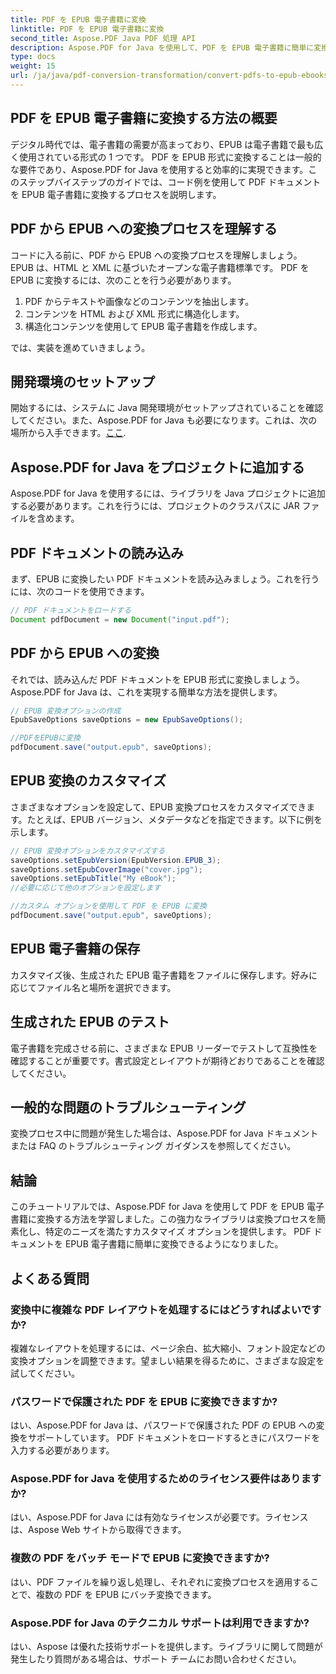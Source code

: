 ```yaml
---
title: PDF を EPUB 電子書籍に変換
linktitle: PDF を EPUB 電子書籍に変換
second_title: Aspose.PDF Java PDF 処理 API
description: Aspose.PDF for Java を使用して、PDF を EPUB 電子書籍に簡単に変換します。 PDF から EPUB への変換のステップバイステップとよくある質問について説明します。
type: docs
weight: 15
url: /ja/java/pdf-conversion-transformation/convert-pdfs-to-epub-ebooks/
---
```


## PDF を EPUB 電子書籍に変換する方法の概要

デジタル時代では、電子書籍の需要が高まっており、EPUB は電子書籍で最も広く使用されている形式の 1 つです。 PDF を EPUB 形式に変換することは一般的な要件であり、Aspose.PDF for Java を使用すると効率的に実現できます。このステップバイステップのガイドでは、コード例を使用して PDF ドキュメントを EPUB 電子書籍に変換するプロセスを説明します。

## PDF から EPUB への変換プロセスを理解する

コードに入る前に、PDF から EPUB への変換プロセスを理解しましょう。 EPUB は、HTML と XML に基づいたオープンな電子書籍標準です。 PDF を EPUB に変換するには、次のことを行う必要があります。

1. PDF からテキストや画像などのコンテンツを抽出します。
2. コンテンツを HTML および XML 形式に構造化します。
3. 構造化コンテンツを使用して EPUB 電子書籍を作成します。

では、実装を進めていきましょう。

## 開発環境のセットアップ

開始するには、システムに Java 開発環境がセットアップされていることを確認してください。また、Aspose.PDF for Java も必要になります。これは、次の場所から入手できます。[ここ](https://releases.aspose.com/pdf/java/).

## Aspose.PDF for Java をプロジェクトに追加する

Aspose.PDF for Java を使用するには、ライブラリを Java プロジェクトに追加する必要があります。これを行うには、プロジェクトのクラスパスに JAR ファイルを含めます。

## PDF ドキュメントの読み込み

まず、EPUB に変換したい PDF ドキュメントを読み込みましょう。これを行うには、次のコードを使用できます。

```java
// PDF ドキュメントをロードする
Document pdfDocument = new Document("input.pdf");
```

## PDF から EPUB への変換

それでは、読み込んだ PDF ドキュメントを EPUB 形式に変換しましょう。 Aspose.PDF for Java は、これを実現する簡単な方法を提供します。

```java
// EPUB 変換オプションの作成
EpubSaveOptions saveOptions = new EpubSaveOptions();

//PDFをEPUBに変換
pdfDocument.save("output.epub", saveOptions);
```

## EPUB 変換のカスタマイズ

さまざまなオプションを設定して、EPUB 変換プロセスをカスタマイズできます。たとえば、EPUB バージョン、メタデータなどを指定できます。以下に例を示します。

```java
// EPUB 変換オプションをカスタマイズする
saveOptions.setEpubVersion(EpubVersion.EPUB_3);
saveOptions.setEpubCoverImage("cover.jpg");
saveOptions.setEpubTitle("My eBook");
//必要に応じて他のオプションを設定します

//カスタム オプションを使用して PDF を EPUB に変換
pdfDocument.save("output.epub", saveOptions);
```

## EPUB 電子書籍の保存

カスタマイズ後、生成された EPUB 電子書籍をファイルに保存します。好みに応じてファイル名と場所を選択できます。

## 生成された EPUB のテスト

電子書籍を完成させる前に、さまざまな EPUB リーダーでテストして互換性を確認することが重要です。書式設定とレイアウトが期待どおりであることを確認してください。

## 一般的な問題のトラブルシューティング

変換プロセス中に問題が発生した場合は、Aspose.PDF for Java ドキュメントまたは FAQ のトラブルシューティング ガイダンスを参照してください。

## 結論

このチュートリアルでは、Aspose.PDF for Java を使用して PDF を EPUB 電子書籍に変換する方法を学習しました。この強力なライブラリは変換プロセスを簡素化し、特定のニーズを満たすカスタマイズ オプションを提供します。 PDF ドキュメントを EPUB 電子書籍に簡単に変換できるようになりました。

## よくある質問

### 変換中に複雑な PDF レイアウトを処理するにはどうすればよいですか?

複雑なレイアウトを処理するには、ページ余白、拡大縮小、フォント設定などの変換オプションを調整できます。望ましい結果を得るために、さまざまな設定を試してください。

### パスワードで保護された PDF を EPUB に変換できますか?

はい、Aspose.PDF for Java は、パスワードで保護された PDF の EPUB への変換をサポートしています。 PDF ドキュメントをロードするときにパスワードを入力する必要があります。

### Aspose.PDF for Java を使用するためのライセンス要件はありますか?

はい、Aspose.PDF for Java には有効なライセンスが必要です。ライセンスは、Aspose Web サイトから取得できます。

### 複数の PDF をバッチ モードで EPUB に変換できますか?

はい、PDF ファイルを繰り返し処理し、それぞれに変換プロセスを適用することで、複数の PDF を EPUB にバッチ変換できます。

### Aspose.PDF for Java のテクニカル サポートは利用できますか?

はい、Aspose は優れた技術サポートを提供します。ライブラリに関して問題が発生したり質問がある場合は、サポート チームにお問い合わせください。